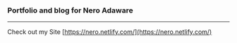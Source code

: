 ### Portfolio and blog for Nero Adaware

---

Check out my Site [https://nero.netlify.com/](https://nero.netlify.com/)
